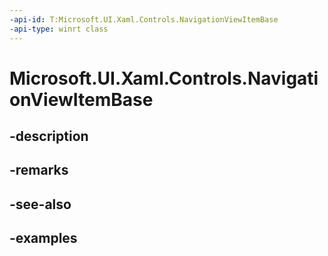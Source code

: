 ```yaml
---
-api-id: T:Microsoft.UI.Xaml.Controls.NavigationViewItemBase
-api-type: winrt class
---
```


<!-- Class syntax.
public class NavigationViewItemBase : ListViewItem, ListViewItem
-->

# Microsoft.UI.Xaml.Controls.NavigationViewItemBase

## -description

## -remarks

## -see-also

## -examples

